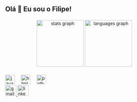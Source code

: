 <h2 align="left">Olá 👋 Eu sou o Filipe! </h2>

###

<div align="center">
  <img src="https://github-readme-stats.vercel.app/api?username=FLPMSZ&hide_title=false&hide_rank=false&show_icons=true&include_all_commits=true&count_private=true&disable_animations=false&theme=tokyonight&locale=en&hide_border=false&include_all_commits=true" height="150" alt="stats graph"  />
  <img src="https://github-readme-stats.vercel.app/api/top-langs?username=FLPMSZ&locale=en&hide_title=false&layout=compact&card_width=320&langs_count=5&theme=tokyonight&hide_border=false&include_all_commits=true" height="150" alt="languages graph"  />
</div>

###
<div align="left">
  <img src="https://cdn.jsdelivr.net/gh/devicons/devicon/icons/javascript/javascript-original.svg" height="30" alt="javascript logo"  />
  <img width="12" />
  <img src="https://cdn.jsdelivr.net/gh/devicons/devicon/icons/html5/html5-original.svg" height="30" alt="html5 logo"  />
  <img width="12" />
  <img src="https://cdn.jsdelivr.net/gh/devicons/devicon/icons/python/python-original.svg" height="30" alt="python logo"  />
</div>

<div align="left">
  <a href="filipemachado700@gmail.com" target="_blank">
    <img src="https://img.shields.io/static/v1?message=Gmail&logo=gmail&label=&color=D14836&logoColor=white&labelColor=&style=for-the-badge" height="35" alt="gmail logo" />
  </a>
  
  <a href="https://www.linkedin.com/in/filipemsz" target="_blank">
    <img src="https://img.shields.io/static/v1?message=LinkedIn&logo=linkedin&label=&color=0077B5&logoColor=white&labelColor=&style=for-the-badge" height="35" alt="linkedin logo" />
  </a>
</div>
